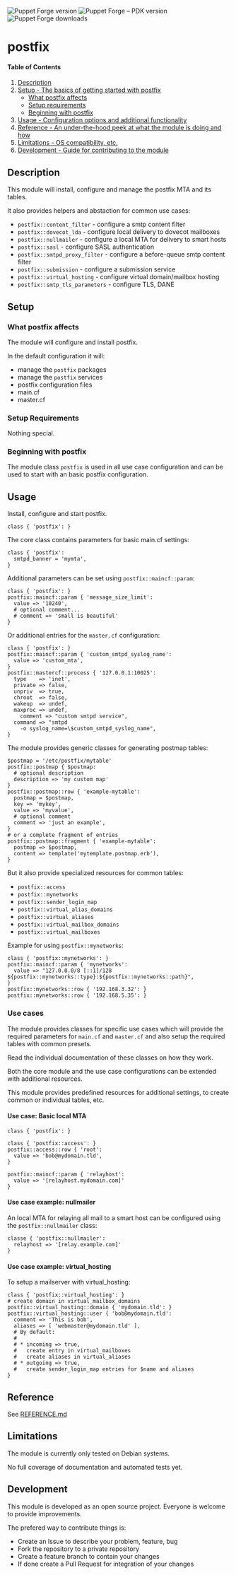 ![Puppet Forge version](https://img.shields.io/puppetforge/v/benningm/postfix.svg)
![Puppet Forge – PDK version](https://img.shields.io/puppetforge/pdk-version/benningm/postfix.svg)
![Puppet Forge downloads](https://img.shields.io/puppetforge/dt/benningm/postfix.svg)

# postfix

#### Table of Contents

1. [Description](#description)
1. [Setup - The basics of getting started with postfix](#setup)
    * [What postfix affects](#what-postfix-affects)
    * [Setup requirements](#setup-requirements)
    * [Beginning with postfix](#beginning-with-postfix)
1. [Usage - Configuration options and additional functionality](#usage)
1. [Reference - An under-the-hood peek at what the module is doing and how](#reference)
1. [Limitations - OS compatibility, etc.](#limitations)
1. [Development - Guide for contributing to the module](#development)

## Description

This module will install, configure and manage the postfix MTA
and its tables.

It also provides helpers and abstaction for common use cases:

* `postfix::content_filter` - configure a smtp content filter
* `postfix::dovecot_lda` - configure local delivery to dovecot mailboxes
* `postfix::nullmailer` - configure a local MTA for delivery to smart hosts
* `postfix::sasl` - configure SASL authentication
* `postfix::smtpd_proxy_filter` - configure a before-queue smtp content filter
* `postfix::submission` - configure a submission service
* `postfix::virtual_hosting` - configure virtual domain/mailbox hosting
* `postfix::smtp_tls_parameters` - configure TLS, DANE

## Setup

### What postfix affects

The module will configure and install postfix.

In the default configuration it will:

* manage the `postfix` packages
* manage the `postfix` services
* postfix configuration files
 * main.cf
 * master.cf

### Setup Requirements

Nothing special.

### Beginning with postfix

The module class `postfix` is used in all use case configuration
and can be used to start with an basic postfix configuration.

## Usage

Install, configure and start postfix.

```puppet
class { 'postfix': }
```

The core class contains parameters for basic main.cf settings:

```puppet
class { 'postfix':
  smtpd_banner = 'mymta',
}
```

Additional parameters can be set using `postfix::maincf::param`:

```puppet
class { 'postfix': }
postfix::maincf::param { 'message_size_limit':
  value => '10240',
  # optional comment...
  # comment => 'small is beautiful'
}
```

Or additional entries for the `master.cf` configuration:

```puppet
class { 'postfix': }
postfix::maincf::param { 'custom_smtpd_syslog_name':
  value => 'custom_mta',
}
postfix::mastercf::process { '127.0.0.1:10025':
  type    => 'inet',
  private => false,
  unpriv  => true,
  chroot  => false,
  wakeup  => undef,
  maxproc => undef,
	comment => "custom smtpd service",
  command => "smtpd
    -o syslog_name=\$custom_smtpd_syslog_name",
}
```

The module provides generic classes for generating postmap tables:

```puppet
$postmap = '/etc/postfix/mytable'
postfix::postmap { $postmap:
  # optional description
  description => 'my custom map'
}
postfix::postmap::row { 'example-mytable':
  postmap = $postmap,
  key => 'mykey',
  value => 'myvalue',
  # optional comment
  comment => 'just an example',
}
# or a complete fragment of entries
postfix::postmap::fragment { 'example-mytable':
  postmap => $postmap,
  content => template('mytemplate.postmap.erb'),
}
```

But it also provide specialized resources for common tables:

* `postfix::access`
* `postfix::mynetworks`
* `postfix::sender_login_map`
* `postfix::virtual_alias_domains`
* `postfix::virtual_aliases`
* `postfix::virtual_mailbox_domains`
* `postfix::virtual_mailboxes`

Example for using `postfix::mynetworks`:

```puppet
class { 'postfix::mynetworks': }
postfix::maincf::param { 'mynetworks':
  value => "127.0.0.0/8 [::1]/128 ${postfix::mynetworks::type}:${postfix::mynetworks::path}",
}
postfix::mynetworks::row { '192.168.3.32': }
postfix::mynetworks::row { '192.168.5.35': }
```

### Use cases

The module provides classes for specific use cases which will provide
the required parameters for `main.cf` and `master.cf` and also setup
the required tables with common presets.

Read the individual documentation of these classes on how they work.

Both the core module and the use case configurations can be extended
with additional resources.

This module provides predefined resources for additional
settings, to create common or individual tables, etc.

#### Use case: Basic local MTA

```puppet
class { 'postfix': }

class { 'postfix::access': }
postfix::access::row { 'root':
  value => 'bob@mydomain.tld',
}

postfix::maincf::param { 'relayhost':
  value => '[relayhost.mydomain.com]'
}
```

#### Use case example: nullmailer

An local MTA for relaying all mail to a smart host can be configured
using the `postfix::nullmailer` class:

```puppet
classe { 'postfix::nullmailer':
  relayhost => '[relay.example.com]'
}
```

#### Use case example: virtual_hosting

To setup a mailserver with virtual_hosting:

```puppet
class { 'postfix::virtual_hosting': }
# create domain in virtual_mailbox_domains
postfix::virtual_hosting::domain { 'mydomain.tld': }
postfix::virtual_hosting::user { 'bob@mydomain.tld':
  comment => 'This is bob',
  aliases => [ 'webmaster@mydomain.tld' ],
  # By default:
  #
  # * incoming => true,
  #   create entry in virtual_mailboxes
  #   create aliases in virtual_aliases
  # * outgoing => true,
  #   create sender_login_map entries for $name and aliases
}
```

## Reference

See [REFERENCE.md](REFERENCE.md)

## Limitations

The module is currently only tested on Debian systems.

No full coverage of documentation and automated tests yet.

## Development

This module is developed as an open source project.
Everyone is welcome to provide improvements.

The prefered way to contribute things is:

* Create an Issue to describe your problem, feature, bug
* Fork the repository to a private repository
* Create a feature branch to contain your changes
* If done create a Pull Request for integration of your changes

